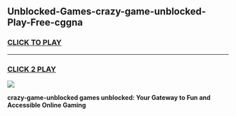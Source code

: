 
## Unblocked-Games-crazy-game-unblocked-Play-Free-cggna
<h3>
<a href="https://premium76.site?title=crazy-game-unblocked&ref=18A1">CLICK TO PLAY</a></h3>
<hr>

<h3>
<a href="https://premium76.site?title=crazy-game-unblocked&ref=18A1">CLICK 2 PLAY</a>
  
</h3>

<a href="https://premium76.site?title=crazy-game-unblocked&ref=18A1"><img src="https://clearcache.store/games.png"></a>


**crazy-game-unblocked games unblocked: Your Gateway to Fun and Accessible Online Gaming**
